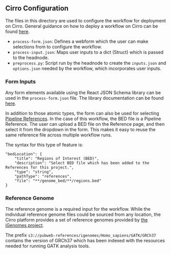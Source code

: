 ## Cirro Configuration

The files in this directory are used to configure the workflow for deployment on Cirro.
General guidance on how to deploy a workflow on Cirro can be found [here](https://docs.cirro.bio/pipelines/adding-pipelines/).

- `process-form.json`: Defines a webform which the user can make selections from to configure the workflow.
- `process-input.json`: Maps user inputs to a dict (Struct) which is passed to the headnode.
- `preprocess.py`: Script run by the headnode to create the `inputs.json` and `options.json` needed by the workflow, which incorporates user inputs.

### Form Inputs

Any form elements available using the React JSON Schema library can be used in the `process-form.json` file. The library documentation can be found [here](https://rjsf-team.github.io/react-jsonschema-form/).

In addition to those atomic types, the form can also be used for selecting [Pipeline References](https://docs.cirro.bio/features/pipelines/#pipeline-references).
In the case of this workflow, the BED file is a Pipeline Reference.
The user can upload a BED file on the Reference page, and then select it from the dropdown in the form.
This makes it easy to reuse the same reference file across multiple workflow runs.

The syntax for this type of feature is:

```
"bedLocation": {
    "title": "Regions of Interest (BED)",
    "description": "Select BED file which has been added to the References for this project.",
    "type": "string",
    "pathType": "references",
    "file": "**/genome_bed/**/regions.bed"
}
```

### Reference Genome

The reference genome is a required input for the workflow.
While the individual reference genome files could be sourced from any location, the Cirro platform provides
a set of reference genomes provided by [the iGenomes project](https://ewels.github.io/AWS-iGenomes/).

The prefix `s3://pubweb-references/igenomes/Homo_sapiens/GATK/GRCh37` contains the version of GRCh37
which has been indexed with the resources needed for running GATK analysis tools.
